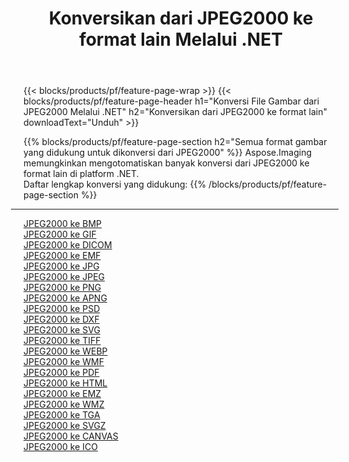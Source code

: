 ﻿---
title: Konversikan dari JPEG2000 ke format lain Melalui .NET 
weight: 3920
url: /id/net/conversion/from/jpeg2000 
lang: id
langdirlevel: 2
locales: zh-hans,ja,it,ru,de,es,fr,nl,id,lt,pl,pt,vi,tr,ko,zh-hant,ar,hi,th,sv,cs,uk,he
description: Menggunakan Aspose.Imaging Anda dapat dengan mudah mengonversi dari JPEG2000 ke format lain
---

{{< blocks/products/pf/feature-page-wrap >}}
{{< blocks/products/pf/feature-page-header h1="Konversi File Gambar dari JPEG2000 Melalui .NET" h2="Konversikan dari JPEG2000 ke format lain" downloadText="Unduh" >}}


{{% blocks/products/pf/feature-page-section  h2="Semua format gambar yang didukung untuk dikonversi dari JPEG2000" %}}
Aspose.Imaging memungkinkan mengotomatiskan banyak konversi dari JPEG2000 ke format lain di platform .NET.
<br/>
Daftar lengkap konversi yang didukung:
{{% /blocks/products/pf/feature-page-section %}}
<div class="container-fluid productfamilypage bg-gray">
    <div class="convertypes bg-gray agp-content section">
        <div class="container">
		<hr style="margin-left:-20px;"/>
		<div class="row other-converters">
		    <div class='col-md-2 other-converter remove-lp remove-rp'><a href="/imaging/id/net/conversion/jpeg2000-to-bmp" >JPEG2000 ke BMP</a></div><div class='col-md-2 other-converter remove-lp remove-rp'><a href="/imaging/id/net/conversion/jpeg2000-to-gif" >JPEG2000 ke GIF</a></div><div class='col-md-2 other-converter remove-lp remove-rp'><a href="/imaging/id/net/conversion/jpeg2000-to-dicom" >JPEG2000 ke DICOM</a></div><div class='col-md-2 other-converter remove-lp remove-rp'><a href="/imaging/id/net/conversion/jpeg2000-to-emf" >JPEG2000 ke EMF</a></div><div class='col-md-2 other-converter remove-lp remove-rp'><a href="/imaging/id/net/conversion/jpeg2000-to-jpg" >JPEG2000 ke JPG</a></div><div class='col-md-2 other-converter remove-lp remove-rp'><a href="/imaging/id/net/conversion/jpeg2000-to-jpeg" >JPEG2000 ke JPEG</a></div><div class='col-md-2 other-converter remove-lp remove-rp'><a href="/imaging/id/net/conversion/jpeg2000-to-png" >JPEG2000 ke PNG</a></div><div class='col-md-2 other-converter remove-lp remove-rp'><a href="/imaging/id/net/conversion/jpeg2000-to-apng" >JPEG2000 ke APNG</a></div><div class='col-md-2 other-converter remove-lp remove-rp'><a href="/imaging/id/net/conversion/jpeg2000-to-psd" >JPEG2000 ke PSD</a></div><div class='col-md-2 other-converter remove-lp remove-rp'><a href="/imaging/id/net/conversion/jpeg2000-to-dxf" >JPEG2000 ke DXF</a></div><div class='col-md-2 other-converter remove-lp remove-rp'><a href="/imaging/id/net/conversion/jpeg2000-to-svg" >JPEG2000 ke SVG</a></div><div class='col-md-2 other-converter remove-lp remove-rp'><a href="/imaging/id/net/conversion/jpeg2000-to-tiff" >JPEG2000 ke TIFF</a></div><div class='col-md-2 other-converter remove-lp remove-rp'><a href="/imaging/id/net/conversion/jpeg2000-to-webp" >JPEG2000 ke WEBP</a></div><div class='col-md-2 other-converter remove-lp remove-rp'><a href="/imaging/id/net/conversion/jpeg2000-to-wmf" >JPEG2000 ke WMF</a></div><div class='col-md-2 other-converter remove-lp remove-rp'><a href="/imaging/id/net/conversion/jpeg2000-to-pdf" >JPEG2000 ke PDF</a></div><div class='col-md-2 other-converter remove-lp remove-rp'><a href="/imaging/id/net/conversion/jpeg2000-to-html" >JPEG2000 ke HTML</a></div><div class='col-md-2 other-converter remove-lp remove-rp'><a href="/imaging/id/net/conversion/jpeg2000-to-emz" >JPEG2000 ke EMZ</a></div><div class='col-md-2 other-converter remove-lp remove-rp'><a href="/imaging/id/net/conversion/jpeg2000-to-wmz" >JPEG2000 ke WMZ</a></div><div class='col-md-2 other-converter remove-lp remove-rp'><a href="/imaging/id/net/conversion/jpeg2000-to-tga" >JPEG2000 ke TGA</a></div><div class='col-md-2 other-converter remove-lp remove-rp'><a href="/imaging/id/net/conversion/jpeg2000-to-svgz" >JPEG2000 ke SVGZ</a></div><div class='col-md-2 other-converter remove-lp remove-rp'><a href="/imaging/id/net/conversion/jpeg2000-to-canvas" >JPEG2000 ke CANVAS</a></div><div class='col-md-2 other-converter remove-lp remove-rp'><a href="/imaging/id/net/conversion/jpeg2000-to-ico" >JPEG2000 ke ICO</a></div>
                </div>
        </div>
    </div>
</div>
<br/>

